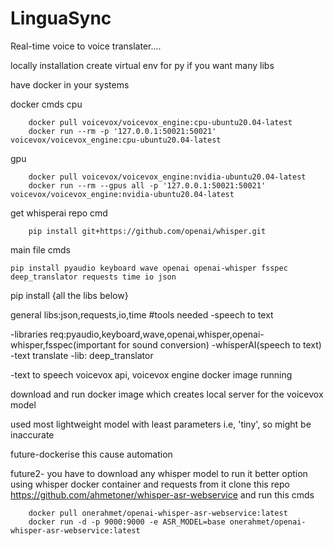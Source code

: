 # LinguaSync
Real-time voice to voice translater....


locally installation
create virtual env for py  if you want many libs

have docker in your systems

docker cmds
cpu

        docker pull voicevox/voicevox_engine:cpu-ubuntu20.04-latest
        docker run --rm -p '127.0.0.1:50021:50021' voicevox/voicevox_engine:cpu-ubuntu20.04-latest
gpu

        docker pull voicevox/voicevox_engine:nvidia-ubuntu20.04-latest
        docker run --rm --gpus all -p '127.0.0.1:50021:50021' voicevox/voicevox_engine:nvidia-ubuntu20.04-latest
    
    

get whisperai repo
cmd

        pip install git+https://github.com/openai/whisper.git 

main file cmds

    pip install pyaudio keyboard wave openai openai-whisper fsspec deep_translator requests time io json

    

pip install {all the libs below}

general libs:json,requests,io,time
#tools needed
-speech to text

-libraries req:pyaudio,keyboard,wave,openai,whisper,openai-whisper,fsspec(important for sound conversion)
    -whisperAI(speech to text)
-text translate
    -lib: deep_translator
    
-text to speech
    voicevox api,
    voicevox engine docker image running


download and run docker image which creates local server for the voicevox model
    
used most lightweight model with least parameters i.e, 'tiny', so might be inaccurate

future-dockerise this cause automation


future2- you have to download any whisper model to run it
better option using whisper docker container and requests from it
clone this repo https://github.com/ahmetoner/whisper-asr-webservice
and run this
cmds

        docker pull onerahmet/openai-whisper-asr-webservice:latest
        docker run -d -p 9000:9000 -e ASR_MODEL=base onerahmet/openai-whisper-asr-webservice:latest
